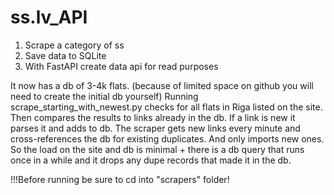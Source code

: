 # ss.lv_API

1. Scrape a category of ss
2. Save data to SQLite
3. With FastAPI create data api for read purposes


It now has a db of 3-4k flats. (because of limited space on github you will need to create the initial db yourself)
Running scrape_starting_with_newest.py checks for all flats in Riga listed on the site. 
Then compares the results to links already in the db. If a link is new it parses it and adds to db.
The scraper gets new links every minute and cross-references the db for existing duplicates. And only imports new ones. So the load on the site and db is minimal + there is a db query that runs once in a while and it drops any dupe records that made it in the db.

!!!Before running be sure to cd into "scrapers" folder!

